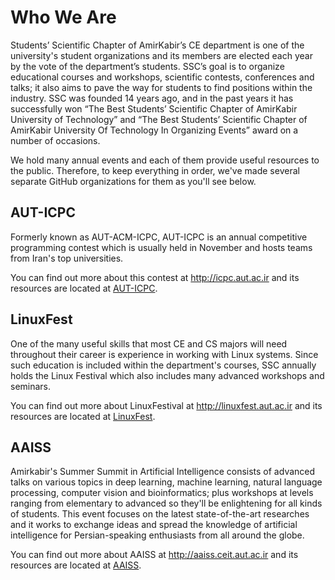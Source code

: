 # Who We Are

Students’ Scientific Chapter of AmirKabir’s CE department is one of the university's student organizations and its members are elected each year by the vote of the department’s students. SSC’s goal is to organize educational courses and workshops, scientific contests, conferences and talks; it also aims to pave the way for students to find positions within the industry.
SSC was founded 14 years ago, and in the past years it has successfully won “The Best Students’ Scientific Chapter of AmirKabir University of Technology” and “The Best Students’ Scientific Chapter of AmirKabir University Of Technology In Organizing Events” award on a number of occasions.

We hold many annual events and each of them provide useful resources to the public. Therefore, to keep everything in order, we've made several separate GitHub organizations for them as you'll see below.


## AUT-ICPC
Formerly known as AUT-ACM-ICPC, AUT-ICPC is an annual competitive programming contest which is usually held in November and hosts teams from Iran's top universities. 

You can find out more about this contest at http://icpc.aut.ac.ir and its resources are located at [AUT-ICPC](https://github.com/aut-icpc).


## LinuxFest
One of the many useful skills that most CE and CS majors will need throughout their career is experience in working with Linux systems. Since such education is included within the department's courses, SSC annually holds the Linux Festival which also includes many advanced workshops and seminars. 

You can find out more about LinuxFestival at http://linuxfest.aut.ac.ir and its resources are located at [LinuxFest](https://github.com/linuxfestival).


## AAISS
Amirkabir's Summer Summit in Artificial Intelligence consists of advanced talks on various topics in deep learning, machine learning, natural language processing, computer vision and bioinformatics; plus workshops at levels ranging from elementary to advanced so they'll be enlightening for all kinds of students. This event focuses on the latest state-of-the-art researches and it works to exchange ideas and spread the knowledge of artificial intelligence for Persian-speaking enthusiasts from all around the globe. 

You can find out more about AAISS at http://aaiss.ceit.aut.ac.ir and its resources are located at [AAISS](https://github.com/AAISS).
